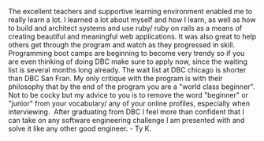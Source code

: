 The excellent teachers and supportive learning environment enabled me to
really learn a lot. I learned a lot about myself and how I learn, as well as
how to build and architect systems and use ruby/ ruby on rails as a means of
creating beautiful and meaningful web applications. It was also great to help
others get through the program and watch as they progressed in skill.
Programming boot camps are beginning to become very trendy so if you are even
thinking of doing DBC make sure to apply now, since the waiting list is
several months long already. The wait list at DBC chicago is shorter than DBC
San Fran. My only critique with the program is with their philosophy that by
the end of the program you are a "world class beginner". Not to be cocky but
my advice to you is to remove the word "beginner" or "junior" from your
vocabulary/ any of your online profiles, especially when interviewing.  After
graduating from DBC I feel more than confident that I can take on any software
engineering challenge I am presented with and solve it like any other good
engineer. - Ty K.

